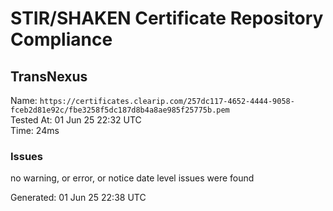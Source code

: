 # STIR/SHAKEN Certificate Repository Compliance

## TransNexus

Name: `https://certificates.clearip.com/257dc117-4652-4444-9058-fceb2d81e92c/fbe3258f5dc187d8b4a8ae985f25775b.pem`\
Tested At: 01 Jun 25 22:32 UTC\
Time: 24ms

### Issues

no warning, or error, or notice date level issues were found

Generated: 01 Jun 25 22:38 UTC